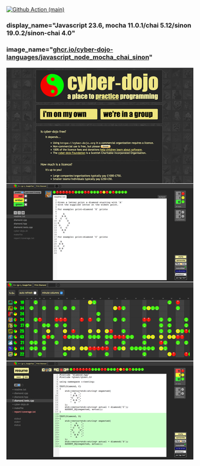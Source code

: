 [![Github Action (main)](https://github.com/cyber-dojo-start-points/javascript-mocha-chai-sinon/actions/workflows/main.yml/badge.svg)](https://github.com/cyber-dojo-start-points/javascript-mocha-chai-sinon/actions)

### display_name="Javascript 23.6, mocha 11.0.1/chai 5.12/sinon 19.0.2/sinon-chai 4.0"
### image_name="[ghcr.io/cyber-dojo-languages/javascript_node_mocha_chai_sinon](https://github.com/cyber-dojo-languages/javascript-mocha-chai-sinon/pkgs/container/javascript_node_mocha_chai_sinon)"

![cyber-dojo.org home page](https://github.com/cyber-dojo/cyber-dojo/blob/master/shared/home_page_snapshot.png)
